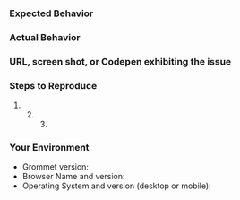 <!--- Provide a general summary of the issue in the Title above -->

### Expected Behavior

<!--- Tell us what should happen -->

### Actual Behavior

<!--- Tell us what happens instead -->

### URL, screen shot, or Codepen exhibiting the issue

<!--
  -- Here's a Codesandbox template that serves as a nice starting point
  -- for demonstrating an issue: https://codesandbox.io/s/m7mml8l0zj
  -->

### Steps to Reproduce

1. 2. 3.

### Your Environment

<!--- Include as many relevant details about the environment you experienced the bug in -->

- Grommet version:
- Browser Name and version:
- Operating System and version (desktop or mobile):
